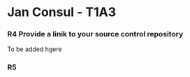 # Jan Consul - T1A3

### R4 Provide a linik to your source control repository
To be added hgere

### R5